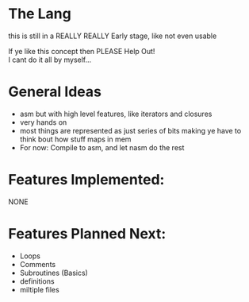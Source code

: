 # The <onyx> Lang  

this is still in a REALLY REALLY Early stage, like not even usable   

If ye like this concept then PLEASE Help Out!  
I cant do it all by myself...  

# General Ideas
- asm but with high level features, like iterators and closures  
- very hands on   
- most things are represented as just series of bits making ye have to think bout how stuff maps in mem  
- For now: Compile to asm, and let nasm do the rest

# Features Implemented:
NONE

# Features Planned Next:
- Loops
- Comments
- Subroutines (Basics)
- definitions
- miltiple files
